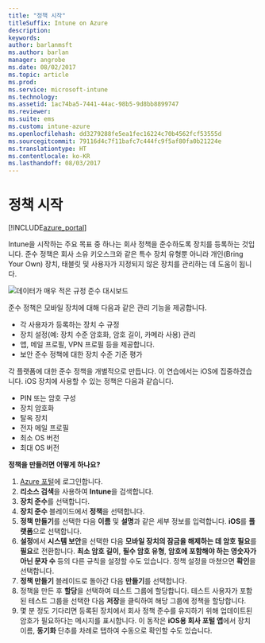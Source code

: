 ```yaml
---
title: "정책 시작"
titleSuffix: Intune on Azure
description: 
keywords: 
author: barlanmsft
ms.author: barlan
manager: angrobe
ms.date: 08/02/2017
ms.topic: article
ms.prod: 
ms.service: microsoft-intune
ms.technology: 
ms.assetid: 1ac74ba5-7441-44ac-98b5-9d8bb8899747
ms.reviewer: 
ms.suite: ems
ms.custom: intune-azure
ms.openlocfilehash: dd3279288fe5ea1fec16224c70b4562fcf53555d
ms.sourcegitcommit: 79116d4c7f11bafc7c444fc9f5af80fa0b21224e
ms.translationtype: HT
ms.contentlocale: ko-KR
ms.lasthandoff: 08/03/2017
---
```

# <a name="getting-started-with-policies"></a>정책 시작

[!INCLUDE[azure_portal](./includes/azure_portal.md)]

Intune을 시작하는 주요 목표 중 하나는 회사 정책을 준수하도록 장치를 등록하는 것입니다. 준수 정책은 회사 소유 키오스크와 같은 특수 장치 유형뿐 아니라 개인(Bring Your Own) 장치, 태블릿 및 사용자가 지정되지 않은 장치를 관리하는 데 도움이 됩니다.

![데이터가 매우 적은 규정 준수 대시보드](/intune/media/generic-compliance-dashboard.png)

준수 정책은 모바일 장치에 대해 다음과 같은 관리 기능을 제공합니다.

* 각 사용자가 등록하는 장치 수 규정
* 장치 설정(예: 장치 수준 암호화, 암호 길이, 카메라 사용) 관리
* 앱, 메일 프로필, VPN 프로필 등을 제공합니다.
* 보안 준수 정책에 대한 장치 수준 기준 평가

각 플랫폼에 대한 준수 정책을 개별적으로 만듭니다. 이 연습에서는 iOS에 집중하겠습니다. iOS 장치에 사용할 수 있는 정책은 다음과 같습니다.

* PIN 또는 암호 구성
* 장치 암호화
* 탈옥 장치
* 전자 메일 프로필
* 최소 OS 버전
* 최대 OS 버전

__정책을 만들려면 어떻게 하나요?__

1. [Azure 포털](https://portal.azure.com)에 로그인합니다.
2. **리소스 검색**을 사용하여 **Intune**을 검색합니다.
3. **장치 준수**를 선택합니다.
4. **장치 준수** 블레이드에서 **정책**을 선택합니다.
5. **정책 만들기**를 선택한 다음 **이름** 및 **설명**과 같은 세부 정보를 입력합니다. **iOS**를 **플랫폼**으로 선택합니다.
6. **설정**에서 **시스템 보안**을 선택한 다음 **모바일 장치의 잠금을 해제하는 데 암호 필요**를 **필요**로 전환합니다. **최소 암호 길이**, **필수 암호 유형**, **암호에 포함해야 하는 영숫자가 아닌 문자 수** 등의 다른 규칙을 설정할 수도 있습니다. 정책 설정을 마쳤으면 **확인**을 선택합니다.
7. **정책 만들기** 블레이드로 돌아간 다음 **만들기**를 선택합니다.
8. 정책을 만든 후 **할당**을 선택하여 테스트 그룹에 할당합니다. 테스트 사용자가 포함된 테스트 그룹을 선택한 다음 **저장**을 클릭하여 해당 그룹에 정책을 할당합니다.
9. 몇 분 정도 기다리면 등록된 장치에서 회사 정책 준수를 유지하기 위해 업데이트된 암호가 필요하다는 메시지를 표시합니다. 이 동작은 **iOS용 회사 포털 앱**에서 장치 이름, **동기화** 단추를 차례로 탭하여 수동으로 확인할 수도 있습니다.
